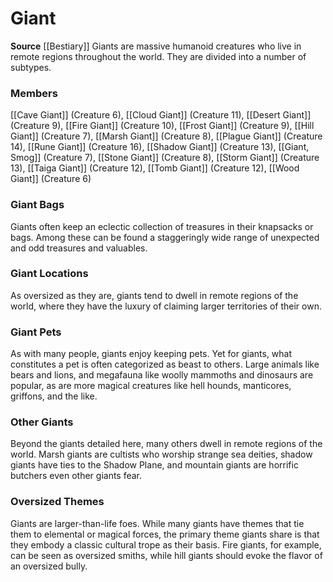 ﻿---
creature_family: Giant
id: '53'
name: Giant
rarity: Common
source: '[[DATABASE/source/Bestiary|Bestiary]]'
trait: null
type: Creature Family

---
# Giant

**Source** [[Bestiary]]
Giants are massive humanoid creatures who live in remote regions throughout the world. They are divided into a number of subtypes.

### Members

[[Cave Giant]] (Creature 6), [[Cloud Giant]] (Creature 11), [[Desert Giant]] (Creature 9), [[Fire Giant]] (Creature 10), [[Frost Giant]] (Creature 9), [[Hill Giant]] (Creature 7), [[Marsh Giant]] (Creature 8), [[Plague Giant]] (Creature 14), [[Rune Giant]] (Creature 16), [[Shadow Giant]] (Creature 13), [[Giant, Smog]] (Creature 7), [[Stone Giant]] (Creature 8), [[Storm Giant]] (Creature 13), [[Taiga Giant]] (Creature 12), [[Tomb Giant]] (Creature 12), [[Wood Giant]] (Creature 6)

###  Giant Bags

Giants often keep an eclectic collection of treasures in their knapsacks or bags. Among these can be found a staggeringly wide range of unexpected and odd treasures and valuables.

###  Giant Locations

As oversized as they are, giants tend to dwell in remote regions of the world, where they have the luxury of claiming larger territories of their own.

###  Giant Pets

As with many people, giants enjoy keeping pets. Yet for giants, what constitutes a pet is often categorized as beast to others. Large animals like bears and lions, and megafauna like woolly mammoths and dinosaurs are popular, as are more magical creatures like hell hounds, manticores, griffons, and the like.

###  Other Giants

Beyond the giants detailed here, many others dwell in remote regions of the world. Marsh giants are cultists who worship strange sea deities, shadow giants have ties to the Shadow Plane, and mountain giants are horrific butchers even other giants fear.

###  Oversized Themes

Giants are larger-than-life foes. While many giants have themes that tie them to elemental or magical forces, the primary theme giants share is that they embody a classic cultural trope as their basis. Fire giants, for example, can be seen as oversized smiths, while hill giants should evoke the flavor of an oversized bully.